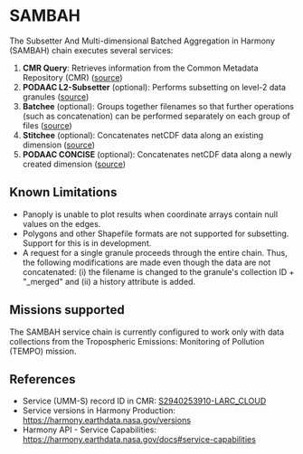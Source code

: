 # SAMBAH

The Subsetter And Multi-dimensional Batched Aggregation in Harmony (SAMBAH) chain
executes several services:

1. **CMR Query**: Retrieves information from the Common Metadata Repository (CMR) ([source](https://github.com/nasa/harmony/tree/main/services/query-cmr))
2. **PODAAC L2-Subsetter** (optional): Performs subsetting on level-2 data granules ([source](https://github.com/podaac/l2ss-py))
3. **Batchee** (optional): Groups together filenames so that further operations (such as concatenation) can be performed separately on each group of files ([source](https://github.com/nasa/batchee))
4. **Stitchee** (optional): Concatenates netCDF data along an existing dimension ([source](https://github.com/nasa/stitchee))
5. **PODAAC CONCISE** (optional): Concatenates netCDF data along a newly created dimension ([source](https://github.com/podaac/concise))

## Known Limitations

- Panoply is unable to plot results when coordinate arrays contain null values on the edges.
- Polygons and other Shapefile formats are not supported for subsetting. Support for this is in development.
- A request for a single granule proceeds through the entire chain. Thus, the following modifications are made even though the data are not concatenated: (i) the filename is changed to the granule's collection ID + "_merged" and (ii) a history attribute is added.

## Missions supported

The SAMBAH service chain is currently configured to work only with data collections
from the Tropospheric Emissions: Monitoring of Pollution (TEMPO) mission.

## References

- Service (UMM-S) record ID in CMR: [S2940253910-LARC_CLOUD](https://cmr.earthdata.nasa.gov/search/services.umm_json?concept_id=S2940253910-LARC_CLOUD)
- Service versions in Harmony Production: <https://harmony.earthdata.nasa.gov/versions>
- Harmony API - Service Capabilities: <https://harmony.earthdata.nasa.gov/docs#service-capabilities>
